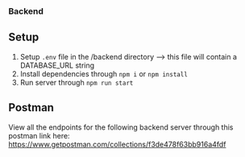 ### Backend

## Setup

1. Setup `.env` file in the /backend directory --> this file will contain a DATABASE_URL string
2. Install dependencies through `npm i` or `npm install`
3. Run server through `npm run start`

## Postman

View all the endpoints for the following backend server through this postman link here:
https://www.getpostman.com/collections/f3de478f63bb916a4fdf

